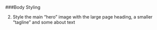 ###Body Styling

2.  Style the main “hero” image with the large page heading, a smaller “tagline” and some about text
